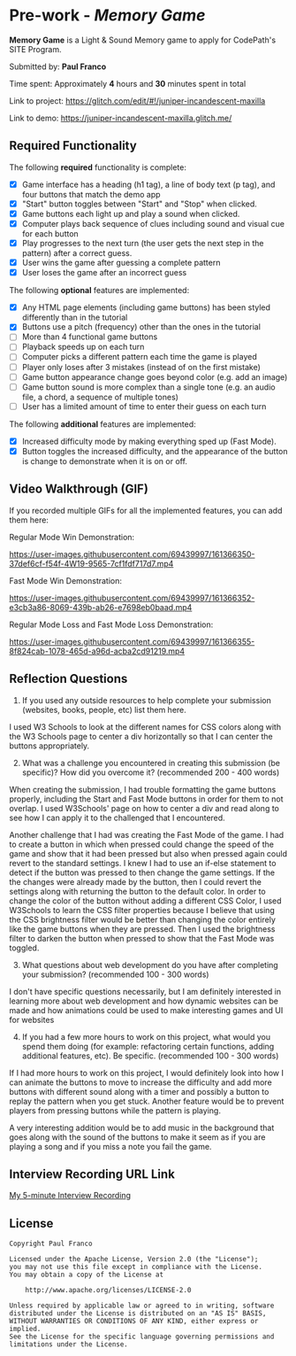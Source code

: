 # Pre-work - *Memory Game*

**Memory Game** is a Light & Sound Memory game to apply for CodePath's SITE Program. 

Submitted by: **Paul Franco**

Time spent: Approximately **4** hours and **30** minutes spent in total

Link to project: https://glitch.com/edit/#!/juniper-incandescent-maxilla

Link to demo: https://juniper-incandescent-maxilla.glitch.me/

## Required Functionality

The following **required** functionality is complete:

* [x] Game interface has a heading (h1 tag), a line of body text (p tag), and four buttons that match the demo app
* [x] "Start" button toggles between "Start" and "Stop" when clicked. 
* [x] Game buttons each light up and play a sound when clicked. 
* [x] Computer plays back sequence of clues including sound and visual cue for each button
* [x] Play progresses to the next turn (the user gets the next step in the pattern) after a correct guess. 
* [x] User wins the game after guessing a complete pattern
* [x] User loses the game after an incorrect guess

The following **optional** features are implemented:

* [x] Any HTML page elements (including game buttons) has been styled differently than in the tutorial
* [x] Buttons use a pitch (frequency) other than the ones in the tutorial
* [ ] More than 4 functional game buttons
* [ ] Playback speeds up on each turn
* [ ] Computer picks a different pattern each time the game is played
* [ ] Player only loses after 3 mistakes (instead of on the first mistake)
* [ ] Game button appearance change goes beyond color (e.g. add an image)
* [ ] Game button sound is more complex than a single tone (e.g. an audio file, a chord, a sequence of multiple tones)
* [ ] User has a limited amount of time to enter their guess on each turn

The following **additional** features are implemented:

- [x] Increased difficulty mode by making everything sped up (Fast Mode).
- [x] Button toggles the increased difficulty, and the appearance of the button is change to demonstrate when it is on or off.
## Video Walkthrough (GIF)

If you recorded multiple GIFs for all the implemented features, you can add them here:

Regular Mode Win Demonstration:

https://user-images.githubusercontent.com/69439997/161366350-37def6cf-f54f-4W19-9565-7cf1fdf717d7.mp4


Fast Mode Win Demonstration:

https://user-images.githubusercontent.com/69439997/161366352-e3cb3a86-8069-439b-ab26-e7698eb0baad.mp4

Regular Mode Loss and Fast Mode Loss Demonstration:

https://user-images.githubusercontent.com/69439997/161366355-8f824cab-1078-465d-a96d-acba2cd91219.mp4




## Reflection Questions
1. If you used any outside resources to help complete your submission (websites, books, people, etc) list them here. 

I used W3 Schools to look at the different names for CSS colors along with the W3 Schools page to center a div horizontally so that I can center the buttons appropriately. 

2. What was a challenge you encountered in creating this submission (be specific)? How did you overcome it? (recommended 200 - 400 words) 

When creating the submission, I had trouble formatting the game buttons properly, including the Start and Fast Mode buttons in order for them to not overlap. I used W3Schools' page on how to center a div and read along to see how I can apply it to the challenged that I encountered.

Another challenge that I had was creating the Fast Mode of the game. I had to create a button in which when pressed could change the speed of the game and show that it had been pressed but also when pressed again could revert to the standard settings. I knew I had to use an if-else statement to detect if the button was pressed to then change the game settings. If the the changes were already made by the button, then I could revert the settings along with returning the button to the default color. In order to change the color of the button without adding a different CSS Color, I used W3Schools to learn the CSS filter properties because I believe that using the CSS brightness filter would be better than changing the color entirely like the game buttons when they are pressed. Then I used the brightness filter to darken the button when pressed to show that the Fast Mode was toggled. 

3. What questions about web development do you have after completing your submission? (recommended 100 - 300 words) 

I don't have specific questions necessarily, but I am definitely interested in learning more about web development and how dynamic websites can be made and how animations could be used to make interesting games and UI for websites

4. If you had a few more hours to work on this project, what would you spend them doing (for example: refactoring certain functions, adding additional features, etc). Be specific. (recommended 100 - 300 words) 

If I had more hours to work on this project, I would definitely look into how I can animate the buttons to move to increase the difficulty and add more buttons with different sound along with a timer and possibly a button to replay the pattern when you get stuck. Another feature would be to prevent players from pressing buttons while the pattern is playing.

A very interesting addition would be to add music in the background that goes along with the sound of the buttons to make it seem as if you are playing a song and if you miss a note you fail the game. 


## Interview Recording URL Link

[My 5-minute Interview Recording](your-link-here)



## License

    Copyright Paul Franco

    Licensed under the Apache License, Version 2.0 (the "License");
    you may not use this file except in compliance with the License.
    You may obtain a copy of the License at

        http://www.apache.org/licenses/LICENSE-2.0

    Unless required by applicable law or agreed to in writing, software
    distributed under the License is distributed on an "AS IS" BASIS,
    WITHOUT WARRANTIES OR CONDITIONS OF ANY KIND, either express or implied.
    See the License for the specific language governing permissions and
    limitations under the License.
